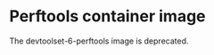 Perftools container image
==========================================================

The devtoolset-6-perftools image is deprecated.

